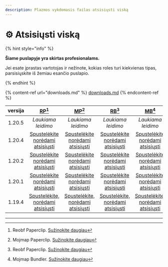 ```yaml
---
description: Plazmos vykdomasis failas atsisiųsti viską
---
```


# ⚙️ Atsisiųsti viską

{% hint style="info" %}

**Šiame puslapyje yra skirtas profesionalams.**

Jei esate įprastas vartotojas ir nežinote, kokias roles turi kiekvienas tipas,
parsisiųskite iš žemiau esančio puslapio.

{% endhint %}

{% content-ref url="downloads.md" %}
[downloads.md](downloads.md)
{% endcontent-ref %}

| versija |                                                                  [RP](#user-content-fn-1)[^1]                                                                 |                                                                  [MP](#user-content-fn-2)[^2]                                                                  |                                                                 [RB](#user-content-fn-3)[^3]                                                                |                                                                 [MB](#user-content-fn-4)[^4]                                                                 |
| :-----: | :-----------------------------------------------------------------------------------------------------------------------------------------------------------: | :------------------------------------------------------------------------------------------------------------------------------------------------------------: | :---------------------------------------------------------------------------------------------------------------------------------------------------------: | :----------------------------------------------------------------------------------------------------------------------------------------------------------: |
|  1.20.5 |                                                                       _Laukiama leidimo_                                                                      |                                                                       _Laukiama leidimo_                                                                       |                                                                      _Laukiama leidimo_                                                                     |                                                                      _Laukiama leidimo_                                                                      |
|  1.20.4 |  [Spustelėkite norėdami atsisiųsti](https://github.com/PlazmaMC/Plazma/releases/download/build/1.20.4/latest/plazma-paperclip-1.20.4-R0.1-SNAPSHOT-reobf.jar) |  [Spustelėkite norėdami atsisiųsti](https://github.com/PlazmaMC/Plazma/releases/download/build/1.20.4/latest/plazma-paperclip-1.20.4-R0.1-SNAPSHOT-mojmap.jar) |  [Spustelėkite norėdami atsisiųsti](https://github.com/PlazmaMC/Plazma/releases/download/build/1.20.4/latest/plazma-bundler-1.20.4-R0.1-SNAPSHOT-reobf.jar) |  [Spustelėkite norėdami atsisiųsti](https://github.com/PlazmaMC/Plazma/releases/download/build/1.20.4/latest/plazma-bundler-1.20.4-R0.1-SNAPSHOT-mojmap.jar) |
|  1.20.2 |  [Spustelėkite norėdami atsisiųsti](https://github.com/PlazmaMC/Plazma/releases/download/build/1.20.2/latest/plazma-paperclip-1.20.2-R0.1-SNAPSHOT-reobf.jar) |  [Spustelėkite norėdami atsisiųsti](https://github.com/PlazmaMC/Plazma/releases/download/build/1.20.2/latest/plazma-paperclip-1.20.2-R0.1-SNAPSHOT-mojmap.jar) |  [Spustelėkite norėdami atsisiųsti](https://github.com/PlazmaMC/Plazma/releases/download/build/1.20.2/latest/plazma-bundler-1.20.2-R0.1-SNAPSHOT-reobf.jar) |  [Spustelėkite norėdami atsisiųsti](https://github.com/PlazmaMC/Plazma/releases/download/build/1.20.2/latest/plazma-bundler-1.20.2-R0.1-SNAPSHOT-mojmap.jar) |
|  1.20.1 |  [Spustelėkite norėdami atsisiųsti](https://github.com/PlazmaMC/Plazma/releases/download/build/1.20.1/latest/plazma-paperclip-1.20.1-R0.1-SNAPSHOT-reobf.jar) |  [Spustelėkite norėdami atsisiųsti](https://github.com/PlazmaMC/Plazma/releases/download/build/1.20.1/latest/plazma-paperclip-1.20.1-R0.1-SNAPSHOT-mojmap.jar) |  [Spustelėkite norėdami atsisiųsti](https://github.com/PlazmaMC/Plazma/releases/download/build/1.20.1/latest/plazma-bundler-1.20.1-R0.1-SNAPSHOT-reobf.jar) |  [Spustelėkite norėdami atsisiųsti](https://github.com/PlazmaMC/Plazma/releases/download/build/1.20.1/latest/plazma-bundler-1.20.1-R0.1-SNAPSHOT-mojmap.jar) |
|  1.19.4 | [Spustelėkite, norėdami atsisiųsti](https://github.com/PlazmaMC/Plazma/releases/download/build/1.19.4/latest/plazma-paperclip-1.19.4-R0.1-SNAPSHOT-reobf.jar) | [Spustelėkite, norėdami atsisiųsti](https://github.com/PlazmaMC/Plazma/releases/download/build/1.19.4/latest/plazma-paperclip-1.19.4-R0.1-SNAPSHOT-mojmap.jar) | [Spustelėkite, norėdami atsisiųsti](https://github.com/PlazmaMC/Plazma/releases/download/build/1.19.4/latest/plazma-bundler-1.19.4-R0.1-SNAPSHOT-reobf.jar) | [Spustelėkite, norėdami atsisiųsti](https://github.com/PlazmaMC/Plazma/releases/download/build/1.19.4/latest/plazma-bundler-1.19.4-R0.1-SNAPSHOT-mojmap.jar) |

<!-- TODO: Migrate to Plazma REST API

https://dl.plazmamc.org/<version>/<type> (https://api.plazmamc.org/v1/download/...)

- type: Bit (ab) -> 00(RP) 01(MP) 10(RB) 11(MB)
    - a: is bundler
    - b: is mojmap

| 1.20.4 | [클릭하여 다운로드](https://dl.plazmamc.org/1.20.4/0) | [클릭하여 다운로드](https://dl.plazmamc.org/1.20.4/1) | [클릭하여 다운로드](https://dl.plazmamc.org/1.20.4/2) | [클릭하여 다운로드](https://dl.plazmamc.org/1.20.4/3) |
| 1.20.2 | [클릭하여 다운로드](https://dl.plazmamc.org/1.20.2/0) | [클릭하여 다운로드](https://dl.plazmamc.org/1.20.2/1) | [클릭하여 다운로드](https://dl.plazmamc.org/1.20.2/2) | [클릭하여 다운로드](https://dl.plazmamc.org/1.20.2/3) |
| 1.20.1 | [클릭하여 다운로드](https://dl.plazmamc.org/1.20.1/0) | [클릭하여 다운로드](https://dl.plazmamc.org/1.20.1/1) | [클릭하여 다운로드](https://dl.plazmamc.org/1.20.1/2) | [클릭하여 다운로드](https://dl.plazmamc.org/1.20.1/3) |
| 1.19.4 | [클릭하여 다운로드](https://dl.plazmamc.org/1.19.4/0) | [클릭하여 다운로드](https://dl.plazmamc.org/1.19.4/1) | [클릭하여 다운로드](https://dl.plazmamc.org/1.19.4/2) | [클릭하여 다운로드](https://dl.plazmamc.org/1.19.4/3) |
-->

***

[^1]: Reobf Paperclip. [Sužinokite daugiau](../administration/getting-started#id-2)

[^2]: Mojmap Paperclip. [Sužinokite daugiau](../administration/getting-started#id-2)

[^3]: Reobf Paperclip. [Sužinokite daugiau](../administration/getting-started#id-2)

[^4]: Mojmap Bundler. [Sužinokite daugiau](../administration/getting-started#id-2)
